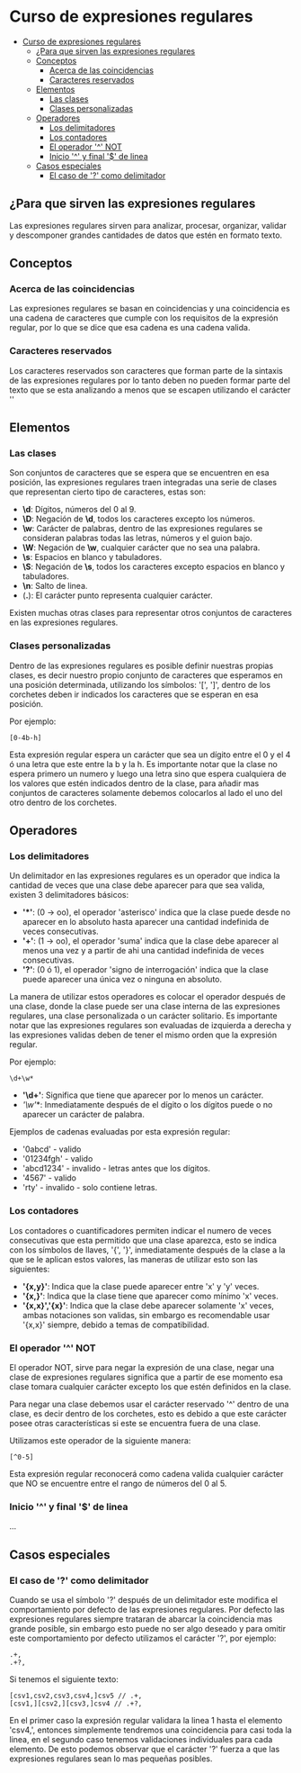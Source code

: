 # Curso de expresiones regulares

- [Curso de expresiones regulares](#curso-de-expresiones-regulares)
  - [¿Para que sirven las expresiones regulares](#para-que-sirven-las-expresiones-regulares)
  - [Conceptos](#conceptos)
    - [Acerca de las coincidencias](#acerca-de-las-coincidencias)
    - [Caracteres reservados](#caracteres-reservados)
  - [Elementos](#elementos)
    - [Las clases](#las-clases)
    - [Clases personalizadas](#clases-personalizadas)
  - [Operadores](#operadores)
    - [Los delimitadores](#los-delimitadores)
    - [Los contadores](#los-contadores)
    - [El operador '^' NOT](#el-operador--not)
    - [Inicio '^' y final '$' de linea](#inicio--y-final--de-linea)
  - [Casos especiales](#casos-especiales)
    - [El caso de '?' como delimitador](#el-caso-de--como-delimitador)

## ¿Para que sirven las expresiones regulares

Las expresiones regulares sirven para analizar, procesar, organizar, validar y
descomponer grandes cantidades de datos que estén en formato texto.

## Conceptos

### Acerca de las coincidencias

Las expresiones regulares se basan en coincidencias y una coincidencia es una
cadena de caracteres que cumple con los requisitos de la expresión regular, por
lo que se dice que esa cadena es una cadena valida.

### Caracteres reservados

Los caracteres reservados son caracteres que forman parte de la sintaxis de las
expresiones regulares por lo tanto deben no pueden formar parte del texto que se
esta analizando a menos que se escapen utilizando el carácter '\'

## Elementos

### Las clases

Son conjuntos de caracteres que se espera que se encuentren en esa posición,
las expresiones regulares traen integradas una serie de clases que representan
cierto tipo de caracteres, estas son:

- **\d**: Dígitos, números del 0 al 9.
- **\D**: Negación de **\d**, todos los caracteres excepto los números.
- **\w**: Carácter de palabras, dentro de las expresiones regulares se consideran
  palabras todas las letras, números y el guion bajo.
- **\W**: Negación de **\w**, cualquier carácter que no sea una palabra.
- **\s**: Espacios en blanco y tabuladores.
- **\S**: Negación de **\s**, todos los caracteres excepto espacios en blanco y
  tabuladores.
- **\n**: Salto de linea.
- (**.**): El carácter punto representa cualquier carácter.

Existen muchas otras clases para representar otros conjuntos de caracteres en las
expresiones regulares.

### Clases personalizadas

Dentro de las expresiones regulares es posible definir nuestras propias clases,
es decir nuestro propio conjunto de caracteres que esperamos en una posición
determinada, utilizando los símbolos: '[', ']', dentro de los corchetes deben ir
indicados los caracteres que se esperan en esa posición.

Por ejemplo:

```regex
[0-4b-h]
```

Esta expresión regular espera un carácter que sea un dígito entre el 0 y el 4 ó
una letra que este entre la b y la h. Es importante notar que la clase no espera
primero un numero y luego una letra sino que espera cualquiera de los valores que
estén indicados dentro de la clase, para añadir mas conjuntos de caracteres
solamente debemos colocarlos al lado el uno del otro dentro de los corchetes.

## Operadores

### Los delimitadores

Un delimitador en las expresiones regulares es un operador que indica la cantidad
de veces que una clase debe aparecer para que sea valida, existen 3 delimitadores
básicos:

- **'*'**: (0 -> oo), el operador 'asterisco' indica que la clase puede desde no
  aparecer en lo absoluto hasta aparecer una cantidad indefinida de veces
  consecutivas.
- **'+'**: (1 -> oo), el operador 'suma' indica que la clase debe aparecer al
  menos una vez y a partir de ahi una cantidad indefinida de veces consecutivas.
- **'?'**: (0 ó 1), el operador 'signo de interrogación' indica que la clase
  puede aparecer una única vez o ninguna en absoluto.

La manera de utilizar estos operadores es colocar el operador después de una
clase, donde la clase puede ser una clase interna de las expresiones regulares,
una clase personalizada o un carácter solitario.
Es importante notar que las expresiones regulares son evaluadas de izquierda a
derecha y las expresiones validas deben de tener el mismo orden que la expresión
regular.

Por ejemplo:

```regex
\d+\w*
```

- **'\d+'**: Significa que tiene que aparecer por lo menos un carácter.
- **'\w*'**: Inmediatamente después de el dígito o los dígitos puede o no
  aparecer un carácter de palabra.

Ejemplos de cadenas evaluadas por esta expresión regular:

- '0abcd' - valido
- '01234fgh' - valido
- 'abcd1234' - invalido - letras antes que los dígitos.
- '4567'  - valido
- 'rty' - invalido - solo contiene letras.

### Los contadores

Los contadores o cuantificadores permiten indicar el numero de veces consecutivas
que esta permitido que una clase aparezca, esto se indica con los símbolos de
llaves, '{', '}', inmediatamente después de la clase a la que se le aplican estos
valores, las maneras de utilizar esto son las siguientes:

- **'{x,y}'**: Indica que la clase puede aparecer entre 'x' y 'y' veces.
- **'{x,}'**: Indica que la clase tiene que aparecer como mínimo 'x' veces.
- **'{x,x}','{x}'**: Indica que la clase debe aparecer solamente 'x' veces,
  ambas notaciones son validas, sin embargo es recomendable usar '{x,x}' siempre,
  debido a temas de compatibilidad.

### El operador '^' NOT

El operador NOT, sirve para negar la expresión de una clase, negar una clase de
expresiones regulares significa que a partir de ese momento esa clase tomara
cualquier carácter excepto los que estén definidos en la clase.

Para negar una clase debemos usar el carácter reservado '^' dentro de una clase,
es decir dentro de los corchetes, esto es debido a que este carácter posee otras
características si este se encuentra fuera de una clase.

Utilizamos este operador de la siguiente manera:

```regex
[^0-5]
```

Esta expresión regular reconocerá como cadena valida cualquier carácter que NO se
encuentre entre el rango de números del 0 al 5.

### Inicio '^' y final '$' de linea

...

## Casos especiales

### El caso de '?' como delimitador

Cuando se usa el símbolo '?' después de un delimitador este modifica el
comportamiento por defecto de las expresiones regulares. Por defecto las
expresiones regulares siempre trataran de abarcar la coincidencia mas grande
posible, sin embargo esto puede no ser algo deseado y para omitir este
comportamiento por defecto utilizamos el carácter '?', por ejemplo:

```regex
.+,
.+?,
```

Si tenemos el siguiente texto:

```text
[csv1,csv2,csv3,csv4,]csv5 // .+,
[csv1,][csv2,][csv3,]csv4 // .+?,
```

En el primer caso la expresión regular validara la linea 1 hasta el elemento
'csv4,', entonces simplemente tendremos una coincidencia para casi toda la linea,
en el segundo caso tenemos validaciones individuales para cada elemento. De esto
podemos observar que el carácter '?' fuerza a que las expresiones regulares sean
lo mas pequeñas posibles.
